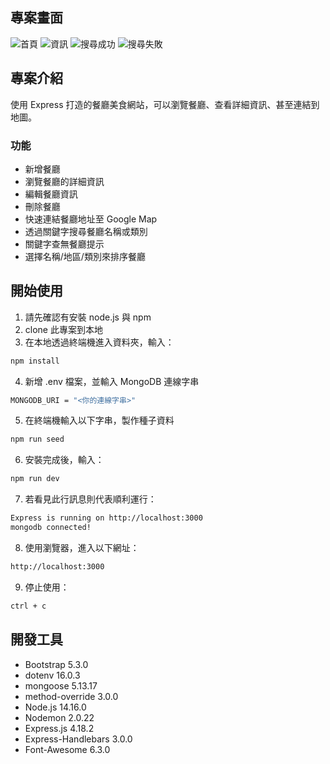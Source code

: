 ## 專案畫面

![首頁](./public/image/home.jpeg)
![資訊](./public/image/show.jpeg)
![搜尋成功](./public/image/searchTure.jpeg)
![搜尋失敗](./public/image/searchFalse.jpeg)

## 專案介紹

使用 Express 打造的餐廳美食網站，可以瀏覽餐廳、查看詳細資訊、甚至連結到地圖。

### 功能

- 新增餐廳
- 瀏覽餐廳的詳細資訊
- 編輯餐廳資訊
- 刪除餐廳
- 快速連結餐廳地址至 Google Map
- 透過關鍵字搜尋餐廳名稱或類別
- 關鍵字查無餐廳提示
- 選擇名稱/地區/類別來排序餐廳

## 開始使用

1. 請先確認有安裝 node.js 與 npm
2. clone 此專案到本地
3. 在本地透過終端機進入資料夾，輸入：

```bash
npm install
```

4. 新增 .env 檔案，並輸入 MongoDB 連線字串

```bash
MONGODB_URI = "<你的連線字串>"
```

5. 在終端機輸入以下字串，製作種子資料

```bash
npm run seed
```

6. 安裝完成後，輸入：

```bash
npm run dev
```

7. 若看見此行訊息則代表順利運行：

```bash
Express is running on http://localhost:3000
mongodb connected!
```

8. 使用瀏覽器，進入以下網址：

```bash
http://localhost:3000
```

9. 停止使用：

```bash
ctrl + c
```

## 開發工具

- Bootstrap 5.3.0
- dotenv 16.0.3
- mongoose 5.13.17
- method-override 3.0.0
- Node.js 14.16.0
- Nodemon 2.0.22
- Express.js 4.18.2
- Express-Handlebars 3.0.0
- Font-Awesome 6.3.0
